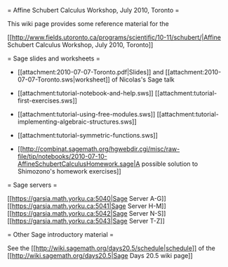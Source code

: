 = Affine Schubert Calculus Workshop, July 2010, Toronto =

This wiki page provides some reference material for the

[[http://www.fields.utoronto.ca/programs/scientific/10-11/schubert/|Affine Schubert Calculus Workshop, July 2010, Toronto]]

= Sage slides and worksheets =

 * [[attachment:2010-07-07-Toronto.pdf|Slides]] and [[attachment:2010-07-07-Toronto.sws|worksheet]] of Nicolas's Sage talk

 * [[attachment:tutorial-notebook-and-help.sws]] [[attachment:tutorial-first-exercises.sws]]

 * [[attachment:tutorial-using-free-modules.sws]] [[attachment:tutorial-implementing-algebraic-structures.sws]]

 * [[attachment:tutorial-symmetric-functions.sws]]

 * [[http://combinat.sagemath.org/hgwebdir.cgi/misc/raw-file/tip/notebooks/2010-07-10-AffineSchubertCalculusHomework.sage|A possible solution to Shimozono's homework exercises]]

= Sage servers =

[[https://garsia.math.yorku.ca:5040|Sage Server A-G]]
[[https://garsia.math.yorku.ca:5041|Sage Server H-M]]
[[https://garsia.math.yorku.ca:5042|Sage Server N-S]]
[[https://garsia.math.yorku.ca:5043|Sage Server T-Z]]

= Other Sage introductory material =

See the [[http://wiki.sagemath.org/days20.5/schedule|schedule]] of the
[[http://wiki.sagemath.org/days20.5|Sage Days 20.5 wiki page]]
